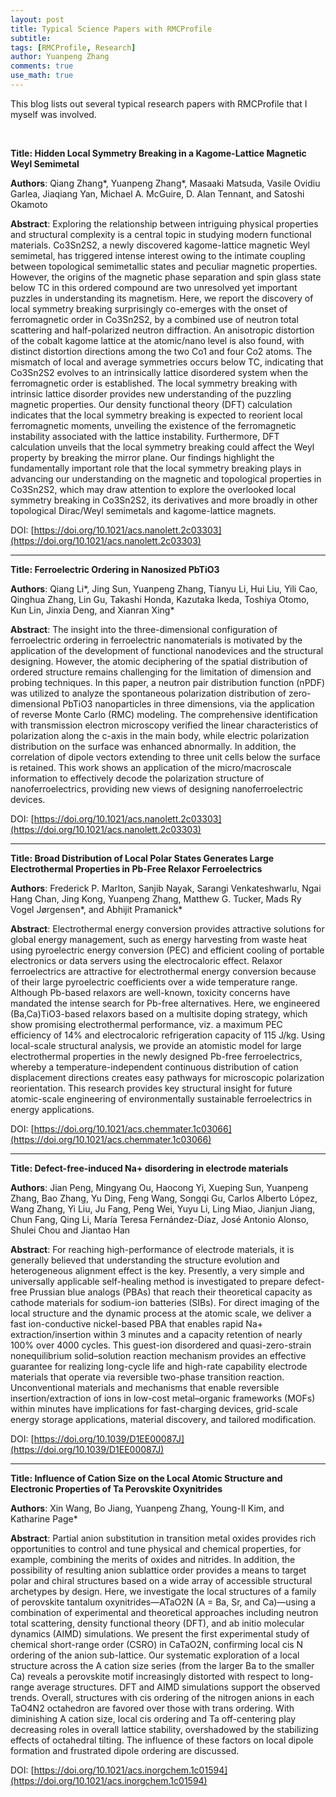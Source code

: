 ```yaml
---
layout: post
title: Typical Science Papers with RMCProfile
subtitle:
tags: [RMCProfile, Research]
author: Yuanpeng Zhang
comments: true
use_math: true
---
```


This blog lists out several typical research papers with RMCProfile that I myself was involved.

<br/>

<b>Title: Hidden Local Symmetry Breaking in a Kagome-Lattice Magnetic Weyl Semimetal</b>

<b>Authors</b>: Qiang Zhang*, Yuanpeng Zhang*, Masaaki Matsuda, Vasile Ovidiu Garlea, Jiaqiang Yan, Michael A. McGuire, D. Alan Tennant, and Satoshi Okamoto

<b>Abstract</b>: Exploring the relationship between intriguing physical properties and structural complexity is a central topic in studying modern functional materials. Co3Sn2S2, a newly discovered kagome-lattice magnetic Weyl semimetal, has triggered intense interest owing to the intimate coupling between topological semimetallic states and peculiar magnetic properties. However, the origins of the magnetic phase separation and spin glass state below TC in this ordered compound are two unresolved yet important puzzles in understanding its magnetism. Here, we report the discovery of local symmetry breaking surprisingly co-emerges with the onset of ferromagnetic order in Co3Sn2S2, by a combined use of neutron total scattering and half-polarized neutron diffraction. An anisotropic distortion of the cobalt kagome lattice at the atomic/nano level is also found, with distinct distortion directions among the two Co1 and four Co2 atoms. The mismatch of local and average symmetries occurs below TC, indicating that Co3Sn2S2 evolves to an intrinsically lattice disordered system when the ferromagnetic order is established. The local symmetry breaking with intrinsic lattice disorder provides new understanding of the puzzling magnetic properties. Our density functional theory (DFT) calculation indicates that the local symmetry breaking is expected to reorient local ferromagnetic moments, unveiling the existence of the ferromagnetic instability associated with the lattice instability. Furthermore, DFT calculation unveils that the local symmetry breaking could affect the Weyl property by breaking the mirror plane. Our findings highlight the fundamentally important role that the local symmetry breaking plays in advancing our understanding on the magnetic and topological properties in Co3Sn2S2, which may draw attention to explore the overlooked local symmetry breaking in Co3Sn2S2, its derivatives and more broadly in other topological Dirac/Weyl semimetals and kagome-lattice magnets.

DOI: [https://doi.org/10.1021/acs.nanolett.2c03303](https://doi.org/10.1021/acs.nanolett.2c03303)

---

<b>Title: Ferroelectric Ordering in Nanosized PbTiO3</b>

<b>Authors</b>: Qiang Li*, Jing Sun, Yuanpeng Zhang, Tianyu Li, Hui Liu, Yili Cao, Qinghua Zhang, Lin Gu, Takashi Honda, Kazutaka Ikeda, Toshiya Otomo, Kun Lin, Jinxia Deng, and Xianran Xing*

<b>Abstract</b>: The insight into the three-dimensional configuration of ferroelectric ordering in ferroelectric nanomaterials is motivated by the application of the development of functional nanodevices and the structural designing. However, the atomic deciphering of the spatial distribution of ordered structure remains challenging for the limitation of dimension and probing techniques. In this paper, a neutron pair distribution function (nPDF) was utilized to analyze the spontaneous polarization distribution of zero-dimensional PbTiO3 nanoparticles in three dimensions, via the application of reverse Monte Carlo (RMC) modeling. The comprehensive identification with transmission electron microscopy verified the linear characteristics of polarization along the c-axis in the main body, while electric polarization distribution on the surface was enhanced abnormally. In addition, the correlation of dipole vectors extending to three unit cells below the surface is retained. This work shows an application of the micro/macroscale information to effectively decode the polarization structure of nanoferroelectrics, providing new views of designing nanoferroelectric devices.

DOI: [https://doi.org/10.1021/acs.nanolett.2c03303](https://doi.org/10.1021/acs.nanolett.2c03303)

---

<b>Title: Broad Distribution of Local Polar States Generates Large Electrothermal Properties in Pb-Free Relaxor Ferroelectrics</b>

<b>Authors</b>: Frederick P. Marlton, Sanjib Nayak, Sarangi Venkateshwarlu, Ngai Hang Chan, Jing Kong, Yuanpeng Zhang, Matthew G. Tucker, Mads Ry Vogel Jørgensen*, and Abhijit Pramanick*

<b>Abstract</b>: Electrothermal energy conversion provides attractive solutions for global energy management, such as energy harvesting from waste heat using pyroelectric energy conversion (PEC) and efficient cooling of portable electronics or data servers using the electrocaloric effect. Relaxor ferroelectrics are attractive for electrothermal energy conversion because of their large pyroelectric coefficients over a wide temperature range. Although Pb-based relaxors are well-known, toxicity concerns have mandated the intense search for Pb-free alternatives. Here, we engineered (Ba,Ca)TiO3-based relaxors based on a multisite doping strategy, which show promising electrothermal performance, viz. a maximum PEC efficiency of 14% and electrocaloric refrigeration capacity of 115 J/kg. Using local-scale structural analysis, we provide an atomistic model for large electrothermal properties in the newly designed Pb-free ferroelectrics, whereby a temperature-independent continuous distribution of cation displacement directions creates easy pathways for microscopic polarization reorientation. This research provides key structural insight for future atomic-scale engineering of environmentally sustainable ferroelectrics in energy applications.

DOI: [https://doi.org/10.1021/acs.chemmater.1c03066](https://doi.org/10.1021/acs.chemmater.1c03066)

---

<b>Title: Defect-free-induced Na+ disordering in electrode materials</b>

<b>Authors</b>: Jian Peng, Mingyang Ou, Haocong Yi, Xueping Sun, Yuanpeng Zhang, Bao Zhang, Yu Ding, Feng Wang, Songqi Gu, Carlos Alberto López, Wang Zhang, Yi Liu, Ju Fang, Peng Wei, Yuyu Li, Ling Miao, Jianjun Jiang, Chun Fang, Qing Li, María Teresa Fernández-Díaz, José Antonio Alonso, Shulei Chou and Jiantao Han

<b>Abstract</b>: For reaching high-performance of electrode materials, it is generally believed that understanding the structure evolution and heterogeneous alignment effect is the key. Presently, a very simple and universally applicable self-healing method is investigated to prepare defect-free Prussian blue analogs (PBAs) that reach their theoretical capacity as cathode materials for sodium-ion batteries (SIBs). For direct imaging of the local structure and the dynamic process at the atomic scale, we deliver a fast ion-conductive nickel-based PBA that enables rapid Na+ extraction/insertion within 3 minutes and a capacity retention of nearly 100% over 4000 cycles. This guest-ion disordered and quasi-zero-strain nonequilibrium solid–solution reaction mechanism provides an effective guarantee for realizing long-cycle life and high-rate capability electrode materials that operate via reversible two-phase transition reaction. Unconventional materials and mechanisms that enable reversible insertion/extraction of ions in low-cost metal–organic frameworks (MOFs) within minutes have implications for fast-charging devices, grid-scale energy storage applications, material discovery, and tailored modification.

DOI: [https://doi.org/10.1039/D1EE00087J](https://doi.org/10.1039/D1EE00087J)

---

<b>Title: Influence of Cation Size on the Local Atomic Structure and Electronic Properties of Ta Perovskite Oxynitrides</b>

<b>Authors</b>: Xin Wang, Bo Jiang, Yuanpeng Zhang, Young-Il Kim, and Katharine Page*

<b>Abstract</b>: Partial anion substitution in transition metal oxides provides rich opportunities to control and tune physical and chemical properties, for example, combining the merits of oxides and nitrides. In addition, the possibility of resulting anion sublattice order provides a means to target polar and chiral structures based on a wide array of accessible structural archetypes by design. Here, we investigate the local structures of a family of perovskite tantalum oxynitrides—ATaO2N (A = Ba, Sr, and Ca)—using a combination of experimental and theoretical approaches including neutron total scattering, density functional theory (DFT), and ab initio molecular dynamics (AIMD) simulations. We present the first experimental study of chemical short-range order (CSRO) in CaTaO2N, confirming local cis N ordering of the anion sub-lattice. Our systematic exploration of a local structure across the A cation size series (from the larger Ba to the smaller Ca) reveals a perovskite motif increasingly distorted with respect to long-range average structures. DFT and AIMD simulations support the observed trends. Overall, structures with cis ordering of the nitrogen anions in each TaO4N2 octahedron are favored over those with trans ordering. With diminishing A cation size, local cis ordering and Ta off-centering play decreasing roles in overall lattice stability, overshadowed by the stabilizing effects of octahedral tilting. The influence of these factors on local dipole formation and frustrated dipole ordering are discussed.

DOI: [https://doi.org/10.1021/acs.inorgchem.1c01594](https://doi.org/10.1021/acs.inorgchem.1c01594)